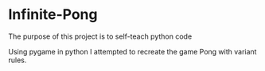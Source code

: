 # Infinite-Pong
The purpose of this project is to self-teach python code

Using pygame in python I attempted to recreate the game Pong with variant rules.
